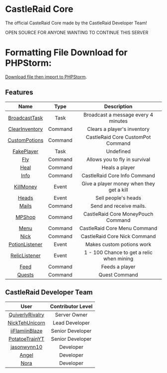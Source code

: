 # CastleRaid Core
The official CasteRaid Core made by the CastleRaid Developer Team!

OPEN SOURCE FOR ANYONE WANTING TO CONTINUE THIS SERVER

# Formatting File Download for PHPStorm:
[Download file then import to PHPStorm](https://cdn.discordapp.com/attachments/394542043952578562/405748633678381056/Default.xml).

## Features
| Name | Type | Description |
| :---: | :---: | :---: |
| [BroadcastTask](https://github.com/QuiverlyRivalry/Core/blob/master/src/CRCore/tasks/BroadcastTask.php) | Task | Broadcast a message every 4 minutes |
| [ClearInventory](https://github.com/QuiverlyRivalry/Core/blob/master/src/CRCore/commands/staff/ClearInventoryCommand.php) | Command | Clears a player's inventory |
| [CustomPotions](https://github.com/QuiverlyRivalry/Core/blob/master/src/CRCore/commands/guest/CustomPotionsCommand.php) | Command | CastleRaid Core CustomPot Command |
| [FakePlayer](https://github.com/QuiverlyRivalry/Core/blob/master/src/CRCore/tasks/FakePlayerTask.php) | Task | Undefined |
| [Fly](https://github.com/QuiverlyRivalry/Core/blob/master/src/CRCore/commands/staff/FlyCommand.php) | Command | Allows you to fly in survival |
| [Heal](https://github.com/QuiverlyRivalry/Core/blob/master/src/CRCore/commands/staff/HealCommand.php) | Command | Heals a player |
| [Info](https://github.com/QuiverlyRivalry/Core/blob/master/src/CRCore/commands/guest/InfoCommand.php) | Command | CastleRaid Core Info Command |
| [KillMoney](https://github.com/QuiverlyRivalry/Core/blob/master/src/CRCore/events/KillMoneyListener.php) | Event | Give a player money when they get a kill |
| [Heads](https://github.com/QuiverlyRivalry/Core/blob/master/src/CRCore/events/HeadListener.php) | Event | Sell people's heads |
| [Mails](https://github.com/QuiverlyRivalry/Core/blob/master/src/CRCore/commands/MailCommand.php) | Command | Send and receive mails. |
| [MPShop](https://github.com/QuiverlyRivalry/Core/blob/master/src/CRCore/commands/guest/MPShopCommand.php) | Command | CastleRaid Core MoneyPouch Command |
| [Menu](https://github.com/QuiverlyRivalry/Core/blob/master/src/CRCore/commands/guest/MenuCommand.php) | Command | CastleRaid Core Menu Command |
| [Nick](https://github.com/QuiverlyRivalry/Core/blob/master/src/CRCore/commands/guest/NickCommand.php) | Command | CastleRaid Core Nick Command |
| [PotionListener](https://github.com/QuiverlyRivalry/Core/blob/master/src/CRCore/events/PotionListener.php) | Event | Makes custom potions work |
| [RelicListener](https://github.com/QuiverlyRivalry/Core/blob/master/src/CRCore/events/RelicListener.php) | Event | 1 - 100 Chance to get a relic when mining |
| [Feed](https://github.com/QuiverlyRivalry/Core/blob/master/src/CRCore/commands/staff/FeedCommand.php) | Command | Feeds a player |
| [Quests](https://github.com/QuiverlyRivalry/Core/blob/master/src/CRCore/commands/quests/QuestsCommand.php) | Command | Quest Command |

## CastleRaid Developer Team
| User | Contributor Level |
| :---: | :---: |
| [QuiverlyRivalry](https://github.com/QuiverlyRivalry) | Server Owner |
| [NickTehUnicorn](https://github.com/NickTehUnicorn) | Lead Developer |
| [iiFlamiinBlaze](https://github.com/iiFlamiinBlaze) | Senior Developer |
| [PotatoeTrainYT](https://github.com/PotatoeTrainYT) | Senior Developer |
| [jasonwynn10](https://github.com/jasonwynn10) | Developer |
| [Angel](https://github.com/Teamblocket) | Developer |
| [Nora](https://github.com/uselesswaifu) | Developer |
